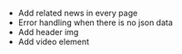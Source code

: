 - Add related news in every page
- Error handling when there is no json data
- Add header img
- Add video element 